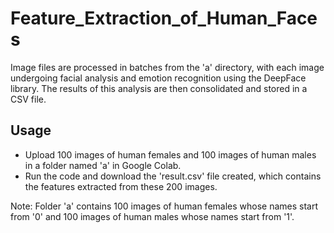 # Feature_Extraction_of_Human_Faces
Image files are processed in batches from the 'a' directory, with each image undergoing facial analysis and emotion recognition using the DeepFace library. The results of this analysis are then consolidated and stored in a CSV file.

## Usage
* Upload 100 images of human females and 100 images of human males in a folder named 'a' in Google Colab.
* Run the code and download the 'result.csv' file created, which contains the features extracted from these 200 images.  

Note: Folder 'a' contains 100 images of human females whose names start from '0' and 100 images of human males whose names start from '1'.

